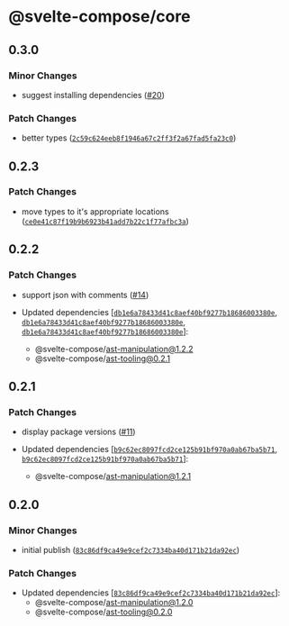 # @svelte-compose/core

## 0.3.0

### Minor Changes

- suggest installing dependencies ([#20](https://github.com/svelte-compose/svelte-compose/pull/20))

### Patch Changes

- better types ([`2c59c624eeb8f1946a67c2ff3f2a67fad5fa23c0`](https://github.com/svelte-compose/svelte-compose/commit/2c59c624eeb8f1946a67c2ff3f2a67fad5fa23c0))

## 0.2.3

### Patch Changes

- move types to it's appropriate locations ([`ce0e41c87f19b9b6923b41add7b22c1f77afbc3a`](https://github.com/svelte-compose/svelte-compose/commit/ce0e41c87f19b9b6923b41add7b22c1f77afbc3a))

## 0.2.2

### Patch Changes

- support json with comments ([#14](https://github.com/svelte-compose/svelte-compose/pull/14))

- Updated dependencies [[`db1e6a78433d41c8aef40bf9277b18686003380e`](https://github.com/svelte-compose/svelte-compose/commit/db1e6a78433d41c8aef40bf9277b18686003380e), [`db1e6a78433d41c8aef40bf9277b18686003380e`](https://github.com/svelte-compose/svelte-compose/commit/db1e6a78433d41c8aef40bf9277b18686003380e), [`db1e6a78433d41c8aef40bf9277b18686003380e`](https://github.com/svelte-compose/svelte-compose/commit/db1e6a78433d41c8aef40bf9277b18686003380e)]:
  - @svelte-compose/ast-manipulation@1.2.2
  - @svelte-compose/ast-tooling@0.2.1

## 0.2.1

### Patch Changes

- display package versions ([#11](https://github.com/svelte-compose/svelte-compose/pull/11))

- Updated dependencies [[`b9c62ec8097fcd2ce125b91bf970a0ab67ba5b71`](https://github.com/svelte-compose/svelte-compose/commit/b9c62ec8097fcd2ce125b91bf970a0ab67ba5b71), [`b9c62ec8097fcd2ce125b91bf970a0ab67ba5b71`](https://github.com/svelte-compose/svelte-compose/commit/b9c62ec8097fcd2ce125b91bf970a0ab67ba5b71)]:
  - @svelte-compose/ast-manipulation@1.2.1

## 0.2.0

### Minor Changes

- initial publish ([`83c86df9ca49e9cef2c7334ba40d171b21da92ec`](https://github.com/svelte-compose/svelte-compose/commit/83c86df9ca49e9cef2c7334ba40d171b21da92ec))

### Patch Changes

- Updated dependencies [[`83c86df9ca49e9cef2c7334ba40d171b21da92ec`](https://github.com/svelte-compose/svelte-compose/commit/83c86df9ca49e9cef2c7334ba40d171b21da92ec)]:
  - @svelte-compose/ast-manipulation@1.2.0
  - @svelte-compose/ast-tooling@0.2.0
